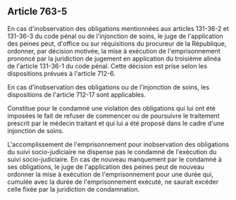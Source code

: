 Article 763-5
----
En cas d'inobservation des obligations mentionnées aux articles 131-36-2 et
131-36-3 du code pénal ou de l'injonction de soins, le juge de l'application des
peines peut, d'office ou sur réquisitions du procureur de la République,
ordonner, par décision motivée, la mise à exécution de l'emprisonnement prononcé
par la juridiction de jugement en application du troisième alinéa de l'article
131-36-1 du code pénal. Cette décision est prise selon les dispositions prévues
à l'article 712-6.

En cas d'inobservation des obligations ou de l'injonction de soins, les
dispositions de l'article 712-17 sont applicables.

Constitue pour le condamné une violation des obligations qui lui ont été
imposées le fait de refuser de commencer ou de poursuivre le traitement prescrit
par le médecin traitant et qui lui a été proposé dans le cadre d'une injonction
de soins.

L'accomplissement de l'emprisonnement pour inobservation des obligations du
suivi socio-judiciaire ne dispense pas le condamné de l'exécution du suivi
socio-judiciaire. En cas de nouveau manquement par le condamné à ses
obligations, le juge de l'application des peines peut de nouveau ordonner la
mise à exécution de l'emprisonnement pour une durée qui, cumulée avec la durée
de l'emprisonnement exécuté, ne saurait excéder celle fixée par la juridiction
de condamnation.

